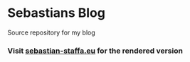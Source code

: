 # Sebastians Blog

Source repository for my blog

### Visit [sebastian-staffa.eu](https://sebastian-staffa.eu/) for the rendered version